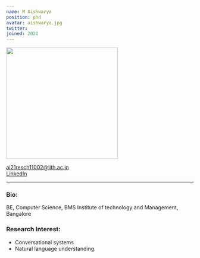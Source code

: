 ```yaml
---
name: M Aishwarya
position: phd
avatar: aishwarya.jpg
twitter: 
joined: 2021
---
```


<img width="300" src="{{site.baseurl}}/images/people/{{page.avatar}}" data-action="zoom">

<i class="fa fa-envelope-o"></i> ai21resch11002@iith.ac.in <br>
<a href="https://www.linkedin.com/in/aishwaryamdm/"><i class="fa fa-linkedin" target=_blank></i> LinkedIn</a><br>
<hr>

### Bio:
BE, Computer Science, BMS Institute of technology and Management, Bangalore
### Research Interest:
<p style="text-align:justify">

* Conversational systems 
* Natural language understanding
</p>